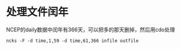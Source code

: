 # 处理文件闰年

NCEP的daily数据中闰年有366天，可以把多的那天删掉，然后用cdo处理

```shell
ncks -F -d time,1,59 -d time,61,366 infile outfile
```

